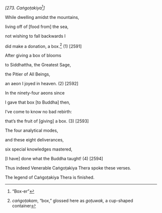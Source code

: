 *\[273. Caṅgoṭakiya*[^1]*\]*

While dwelling amidst the mountains,

living off of \[food from\] the sea,

not wishing to fall backwards I

did make a donation, a box.[^2] (1) \[2591\]

After giving a box of blooms

to Siddhattha, the Greatest Sage,

the Pitier of All Beings,

an aeon I joyed in heaven. (2) \[2592\]

In the ninety-four aeons since

I gave that box \[to Buddha\] then,

I’ve come to know no bad rebirth:

that’s the fruit of \[giving\] a box. (3) \[2593\]

The four analytical modes,

and these eight deliverances,

six special knowledges mastered,

\[I have\] done what the Buddha taught! (4) \[2594\]

Thus indeed Venerable Caṅgoṭakiya Thera spoke these verses.

The legend of Caṅgoṭakiya Thera is finished.

[^1]: “Box-er”

[^2]: *caṅgoṭakam*, “box,” glossed here as *goṭuwak,* a cup-shaped
    container
